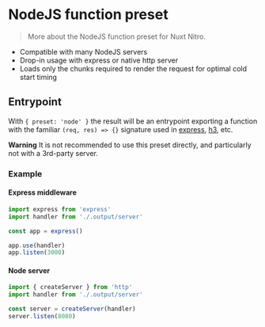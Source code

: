 # NodeJS function preset

> More about the NodeJS function preset for Nuxt Nitro.

 - Compatible with many NodeJS servers
 - Drop-in usage with express or native http server
 - Loads only the chunks required to render the request for optimal cold start timing

## Entrypoint

With `{ preset: 'node' }` the result will be an entrypoint exporting a function with the familiar `(req, res) => {}` signature used in [express](https://expressjs.com/), [h3](https://github.com/nuxt-contrib/h3), etc.

**Warning**
It is not recommended to use this preset directly, and particularly not with a 3rd-party server.

### Example

#### Express middleware

```ts
import express from 'express'
import handler from './.output/server'

const app = express()

app.use(handler)
app.listen(3000)
```

#### Node server

```ts
import { createServer } from 'http'
import handler from './.output/server'

const server = createServer(handler)
server.listen(8080)
```
